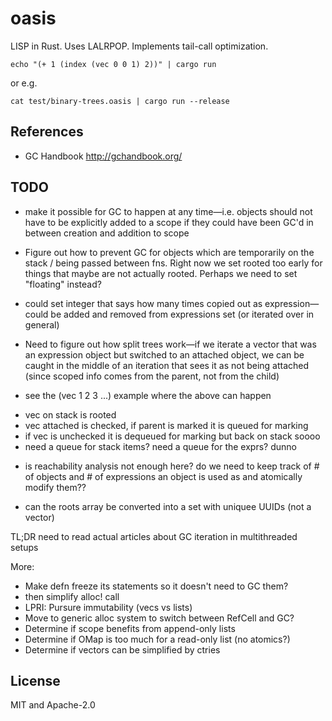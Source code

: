 # oasis

LISP in Rust. Uses LALRPOP. Implements tail-call optimization.

```
echo "(+ 1 (index (vec 0 0 1) 2))" | cargo run
```

or e.g.

```
cat test/binary-trees.oasis | cargo run --release
```

## References

* GC Handbook http://gchandbook.org/

## TODO

* make it possible for GC to happen at any time—i.e. objects should not have to
be explicitly added to a scope if they could have been GC'd in between creation
and addition to scope

* Figure out how to prevent GC for objects which are temporarily on the stack /
being passed between fns. Right now we set rooted too early for things that maybe
are not actually rooted. Perhaps we need to set "floating" instead?

* could set integer that says how many times copied out as expression—could be
added and removed from expressions set (or iterated over in general)

* Need to figure out how split trees work—if we iterate a vector that was an
expression object but switched to an attached object, we can be caught in the
middle of an iteration that sees it as not being attached (since scoped info
  comes from the parent, not from the child)

* see the (vec 1 2 3 ...) example where the above can happen

- vec on stack is rooted
- vec attached is checked, if parent is marked it is queued for marking
- if vec is unchecked it is dequeued for marking but back on stack soooo
- need a queue for stack items? need a queue for the exprs? dunno

* is reachability analysis not enough here? do we need to keep track of # of
objects and # of expressions an object is used as and atomically modify them??

* can the roots array be converted into a set with uniquee UUIDs (not a vector)

TL;DR need to read actual articles about GC iteration in multithreaded setups

More:

* Make defn freeze its statements so it doesn't need to GC them?
* then simplify alloc! call
* LPRI: Pursure immutability (vecs vs lists)
* Move to generic alloc system to switch between RefCell and GC?
* Determine if scope benefits from append-only lists
* Determine if OMap is too much for a read-only list (no atomics?)
* Determine if vectors can be simplified by ctries

## License

MIT and Apache-2.0

